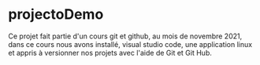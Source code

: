 # projectoDemo
Ce projet fait partie d'un cours git et github, au mois de novembre 2021, 
dans ce cours nous avons installé, visual studio code, une application linux 
et appris à versionner nos projets avec l'aide de Git et Git Hub.
